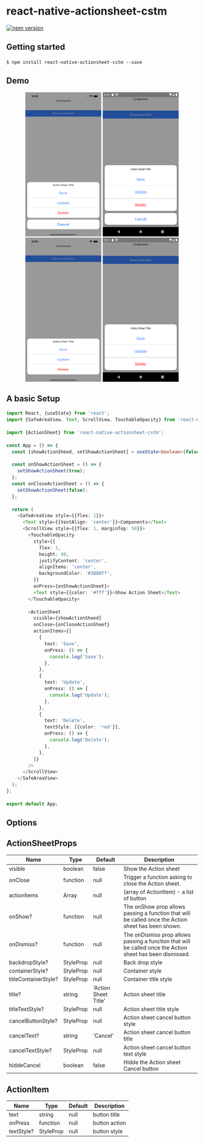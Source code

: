 # react-native-actionsheet-cstm

[![npm version](https://badge.fury.io/js/react-native-actionsheet-cstm.svg)](https://badge.fury.io/js/react-native-actionsheet-cstm)

## Getting started

`$ npm install react-native-actionsheet-cstm --save`

## Demo

<p align="center">
  <img src="https://raw.githubusercontent.com/gurbela/react-native-actionsheet-cstm/master/image/Simulator%20Screen%20Shot%20-%20iPhone1.png" 
    height="380" width="200"
  />
  <img src="https://raw.githubusercontent.com/gurbela/react-native-actionsheet-cstm/master/image/Screenshot_1.png" 
    height="380"  width="200"
  />
  <img src="https://raw.githubusercontent.com/gurbela/react-native-actionsheet-cstm/master/image/Simulator%20Screen%20Shot%20-%20iPhone2.png" 
    height="380"  width="200"
  />
   <img src="https://raw.githubusercontent.com/gurbela/react-native-actionsheet-cstm/master/image/Screenshot_2.png" 
    height="380"  width="200"
  />
</p>

## A basic Setup

```typescript
import React, {useState} from 'react';
import {SafeAreaView, Text, ScrollView, TouchableOpacity} from 'react-native';

import {ActionSheet} from 'react-native-actionsheet-cstm';

const App = () => {
  const [showActionSheed, setShowActionSheet] = useState<boolean>(false);

  const onShowActionSheet = () => {
    setShowActionSheet(true);
  };
  const onCloseActionSheet = () => {
    setShowActionSheet(false);
  };

  return (
    <SafeAreaView style={{flex: 1}}>
      <Text style={{textAlign: 'center'}}>Components</Text>
      <ScrollView style={{flex: 1, marginTop: 50}}>
        <TouchableOpacity
          style={{
            flex: 1,
            height: 40,
            justifyContent: 'center',
            alignItems: 'center',
            backgroundColor: '#3880ff',
          }}
          onPress={onShowActionSheet}>
          <Text style={{color: '#fff'}}>Show Action Sheet</Text>
        </TouchableOpacity>

        <ActionSheet
          visible={showActionSheed}
          onClose={onCloseActionSheet}
          actionItems={[
            {
              text: 'Save',
              onPress: () => {
                console.log('Save');
              },
            },
            {
              text: 'Update',
              onPress: () => {
                console.log('Update');
              },
            },
            {
              text: 'Delete',
              textStyle: [{color: 'red'}],
              onPress: () => {
                console.log('Delete');
              },
            },
          ]}
        />
      </ScrollView>
    </SafeAreaView>
  );
};

export default App;
```

## Options

## ActionSheetProps

| Name                 | Type                 | Default              | Description                                                                                                |
| -------------------- | -------------------- | -------------------- | ---------------------------------------------------------------------------------------------------------- |
| visible              | boolean              | false                | Show the Action sheet                                                                                      |
| onClose              | function             | null                 | Trigger a function asking to close the Action sheet.                                                       |
| actionItems          | Array<ActionItem>    | null                 | (array of ActionItem) - a list of button                                                                   |
| onShow?              | function             | null                 | The onShow prop allows passing a function that will be called once the Action sheet has been shown.        |
| onDismiss?           | function             | null                 | The onDismiss prop allows passing a function that will be called once the Action sheet has been dismissed. |
| backdropStyle?       | StyleProp<ViewStyle> | null                 | Back drop style                                                                                            |
| containerStyle?      | StyleProp<ViewStyle> | null                 | Container style                                                                                            |
| titleContainerStyle? | StyleProp<ViewStyle> | null                 | Container title style                                                                                      |
| title?               | string               | 'Action Sheet Title' | Action sheet title                                                                                         |
| titleTextStyle?      | StyleProp<ViewStyle> | null                 | Action sheet title style                                                                                   |
| cancelButtonStyle?   | StyleProp<ViewStyle> | null                 | Action sheet cancel button style                                                                           |
| cancelText?          | string               | 'Cancel'             | Action sheet cancel button title                                                                           |
| cancelTextStyle?     | StyleProp<ViewStyle> | null                 | Action sheet cancel button text style                                                                      |
| hiddeCancel          | boolean              | false                | Hidde the Action sheet Cancel button                                                                       |

## ActionItem

| Name       | Type                 | Default | Description   |
| ---------- | -------------------- | ------- | ------------- |
| text       | string               | null    | button title  |
| onPress    | function             | null    | button action |
| textStyle? | StyleProp<ViewStyle> | null    | button style  |
